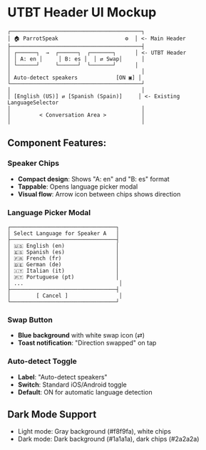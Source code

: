# UTBT Header UI Mockup

```
┌─────────────────────────────────────────┐
│ 🏠 ParrotSpeak                     ⚙️  │ <- Main Header
├─────────────────────────────────────────┤
│ ┌──────┐  →  ┌──────┐  ┌───────┐      │ <- UTBT Header
│ │ A: en │     │ B: es │  │ ⇄ Swap│      │
│ └──────┘     └──────┘  └───────┘      │
│                                         │
│ Auto-detect speakers            [ON ▣] │
└─────────────────────────────────────────┘
│                                         │
│ [English (US)] ⇄ [Spanish (Spain)]     │ <- Existing LanguageSelector
│                                         │
│         < Conversation Area >           │
│                                         │
```

## Component Features:

### Speaker Chips
- **Compact design**: Shows "A: en" and "B: es" format
- **Tappable**: Opens language picker modal
- **Visual flow**: Arrow icon between chips shows direction

### Language Picker Modal
```
┌─────────────────────────────────┐
│ Select Language for Speaker A   │
├─────────────────────────────────┤
│ 🇺🇸 English (en)                │
│ 🇪🇸 Spanish (es)                │
│ 🇫🇷 French (fr)                 │
│ 🇩🇪 German (de)                 │
│ 🇮🇹 Italian (it)                │
│ 🇵🇹 Portuguese (pt)             │
│ ...                              │
├─────────────────────────────────┤
│        [ Cancel ]                │
└─────────────────────────────────┘
```

### Swap Button
- **Blue background** with white swap icon (⇄)
- **Toast notification**: "Direction swapped" on tap

### Auto-detect Toggle
- **Label**: "Auto-detect speakers"
- **Switch**: Standard iOS/Android toggle
- **Default**: ON for automatic language detection

## Dark Mode Support
- Light mode: Gray background (#f8f9fa), white chips
- Dark mode: Dark background (#1a1a1a), dark chips (#2a2a2a)
